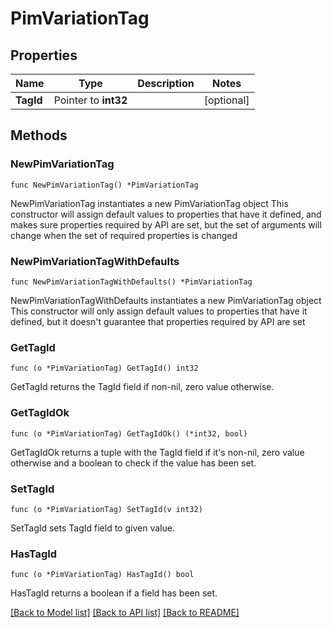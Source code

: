 # PimVariationTag

## Properties

Name | Type | Description | Notes
------------ | ------------- | ------------- | -------------
**TagId** | Pointer to **int32** |  | [optional] 

## Methods

### NewPimVariationTag

`func NewPimVariationTag() *PimVariationTag`

NewPimVariationTag instantiates a new PimVariationTag object
This constructor will assign default values to properties that have it defined,
and makes sure properties required by API are set, but the set of arguments
will change when the set of required properties is changed

### NewPimVariationTagWithDefaults

`func NewPimVariationTagWithDefaults() *PimVariationTag`

NewPimVariationTagWithDefaults instantiates a new PimVariationTag object
This constructor will only assign default values to properties that have it defined,
but it doesn't guarantee that properties required by API are set

### GetTagId

`func (o *PimVariationTag) GetTagId() int32`

GetTagId returns the TagId field if non-nil, zero value otherwise.

### GetTagIdOk

`func (o *PimVariationTag) GetTagIdOk() (*int32, bool)`

GetTagIdOk returns a tuple with the TagId field if it's non-nil, zero value otherwise
and a boolean to check if the value has been set.

### SetTagId

`func (o *PimVariationTag) SetTagId(v int32)`

SetTagId sets TagId field to given value.

### HasTagId

`func (o *PimVariationTag) HasTagId() bool`

HasTagId returns a boolean if a field has been set.


[[Back to Model list]](../README.md#documentation-for-models) [[Back to API list]](../README.md#documentation-for-api-endpoints) [[Back to README]](../README.md)


